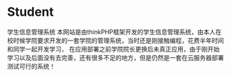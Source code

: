 # Student
学生信息管理系统
  本网站是由thinkPHP框架开发的学生信息管理系统，由本人在校时候学院要求开发的一套学院的管理系统，当时还是刚接触编程，花费半年时间和同学一起开发学习，
在应用部署之前学院院长更换后未真正应用，由于刚开始学习以及后面没有去完善，还有很多不足的地方，但是仍然是一套在云服务器部署测试可行的系统！
